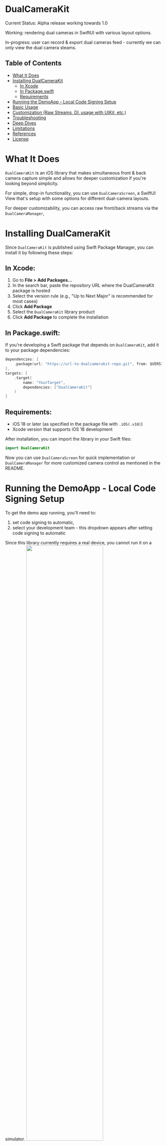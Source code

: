 # DualCameraKit
Current Status: Alpha release working towards 1.0 

Working: rendering dual cameras in SwiftUI with various layout options. 

In-progress: user can record & export dual cameras feed - currently we can only view the dual camera steams. 

## Table of Contents
- [What It Does](#what-it-does)
- [Installing DualCameraKit](#installing-dualcamerakit)
  - [In Xcode](#in-xcode)
  - [In Package.swift](#in-packageswift)
  - [Requirements](#requirements)
- [Running the DemoApp - Local Code Signing Setup](#running-the-demoapp---local-code-signing-setup)
- [Basic Usage](#basic-usage)
- [Customization (Raw Streams, DI, usage with UIKit, etc.)](#customization-raw-streams-di-usage-with-uikit-etc)
- [Troubleshooting](#troubleshooting)
- [Deep Dives](#deep-dives)
- [Limitations](#limitations)
- [References](#references)
- [License](#license)

# What It Does

`DualCameraKit` is an iOS library that makes simultaneous front & back camera capture simple and allows for deeper customization if you're looking beyond simplicity.

For simple, drop-in functionality, you can use `DualCameraScreen`, a SwiftUI View that's setup with some options for different dual-camera layouts.

For deeper customizability, you can access raw front/back streams via the `DualCameraManager`,

# Installing DualCameraKit

Since `DualCameraKit` is published using Swift Package Manager, you can install it by following these steps:

## In Xcode:

1. Go to **File > Add Packages...**
2. In the search bar, paste the repository URL where the DualCameraKit package is hosted
3. Select the version rule (e.g., "Up to Next Major" is recommended for most cases)
4. Click **Add Package**
5. Select the `DualCameraKit` library product
6. Click **Add Package** to complete the installation

## In Package.swift:

If you're developing a Swift package that depends on `DualCameraKit`, add it to your package dependencies:

```swift
dependencies: [
    .package(url: "https://url-to-dualcamerakit-repo.git", from: $VERSION_STRING_HERE$)
],
targets: [
    .target(
        name: "YourTarget",
        dependencies: ["DualCameraKit"]
    )
]
```

## Requirements:

- iOS 18 or later (as specified in the package file with `.iOS(.v18)`)
- Xcode version that supports iOS 18 development

After installation, you can import the library in your Swift files:

```swift
import DualCameraKit
```

Now you can use `DualCameraScreen` for quick implementation or `DualCameraManager` for more customized camera control as mentioned in the README.

# Running the DemoApp - Local Code Signing Setup
To get the demo app running, you'll need to: 
1. set code signing to automatic,
2. select your development team - this dropdown appears after setting code signing to automatic 

Since this library currently requires a real device, you cannot run it on a simulator. 
<img src="https://github.com/user-attachments/assets/501070af-1466-4149-b1f1-5976fb84f37d" width="70%" /> 





# Basic Usage

# Customization (Raw Streams, DI, usage with UIKit, etc.)

# Troubleshooting

# Deep Dives

- TODO: Explain our approach (dual streams) vs. `PiPVideoMixer` (single stream)
- TODO: Add some diagrams

# Limitations

- BUG: demo app - first launch post-permission flow. does it render?
- TODO: add video saving
- iOS only. iPad support is a future enhancement, other platforms only have one camera
- This library works on-device only! Simulator (including previews) doesn't have access to camera.
  - There's a TODO for simulator support via mocking

# References

This project was adapted from Apple's code in [`AVMultiCamPiP: Capturing from Multiple Cameras`](https://developer.apple.com/documentation/avfoundation/avmulticampip-capturing-from-multiple-cameras). Some significant updates here: this library ported the functionality to SwiftUI, including using a dual-stream approach vs. Apple's approach of mixing together both streams into a single CVPixelBuffer containing both camera sources.  

# License
This project is available under the [MIT License](LICENSE.md).



